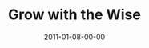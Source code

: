 ---
layout: message
category: message
series: "Grow Up"
title: "Grow with the Wise"
date: 2011-01-08-00-00
message_id: 652
audio: "http://s3.amazonaws.com/crossroads-media/messages/audio/Power_of_Giving.mp3"
audio-duration: "38:51"
audio: "http://s3.amazonaws.com/crossroads-media/messages/audio/growup02.mp3"
audio-duration: "39:29"
program: "http://s3.amazonaws.com/crossroads-media/documents/01_08-09_11Program.pdf"
description: "Chuck Mingo talks about growing through intentional community."
video: "http://s3.amazonaws.com/crossroads-media/messages/video/growup02.mp4"
video-duration: "39:34"
video-image: "http://s3.amazonaws.com/crossroads-media/images/chuckstillweb.jpg"
explicit: false
---